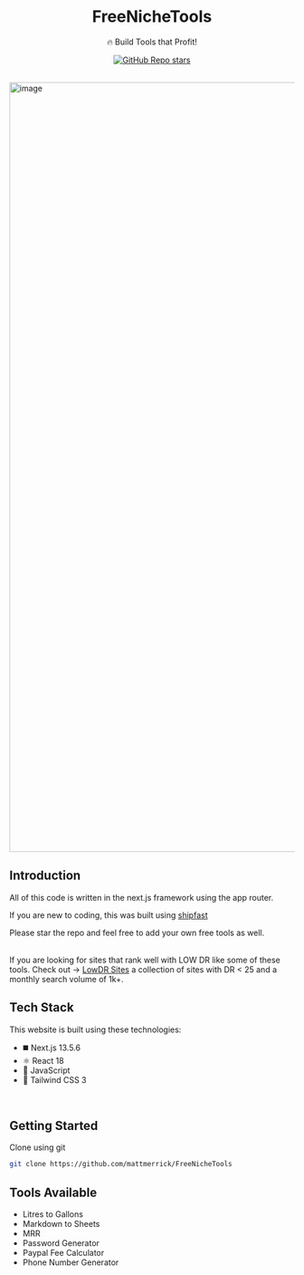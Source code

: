 <div align="center">
  <h1>FreeNicheTools</h1>
  <p>🔥 Build Tools that Profit!</p>

[![GitHub Repo stars](https://img.shields.io/github/stars/mattmerrick/FreeNicheTools)](https://github.com/mattmerrick/FreeNicheTools)


</div>
<br />

<img width="1359" alt="image" src="https://utfs.io/f/0ee54c30-36ee-4fc4-8057-7f4171e5137b-8xp6qq.png">

## Introduction

All of this code is written in the next.js framework using the app router. 

If you are new to coding, this was built using [shipfast](https://shipfa.st/?via=nichetools)

Please star the repo and feel free to add your own free tools as well.
<br /><br /> 

If you are looking for sites that rank well with LOW DR like some of these tools. Check out ->  [LowDR Sites](https://lowdrsites.com) a collection of sites with DR < 25 and a monthly search volume of 1k+.  

## Tech Stack

This website is built using these technologies:

- ◼️ Next.js 13.5.6
- ⚛️ React 18
- 🔰 JavaScript
- 💠 Tailwind CSS 3

<br />

## Getting Started

 Clone using git

   ```bash
   git clone https://github.com/mattmerrick/FreeNicheTools
   ```

## Tools Available
- Litres to Gallons
- Markdown to Sheets
- MRR
- Password Generator
- Paypal Fee Calculator
- Phone Number Generator



